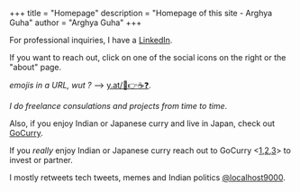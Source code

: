 +++
title = "Homepage"
description = "Homepage of this site - Arghya Guha"
author = "Arghya Guha"
+++

For professional inquiries, I have a [LinkedIn](https://www.linkedin.com/in/guha-arghya/).

If you want to reach out, click on one of the social icons on the right or the "about" page.

_emojis in a URL, wut ?_ --> [y.at/👋👉☕❓](https://y.at/👋👉☕❓).

_I do freelance consulations and projects from time to time_.

Also, if you enjoy Indian or Japanese curry and live in Japan, check out [GoCurry](https://gocurry.page.link/home).

If you _really_ enjoy Indian or Japanese curry reach out to GoCurry <[1](mailto:gocurry.jp@gmail.com),[2](https://www.facebook.com/gocurry.jp),[3](https://www.instagram.com/gocurry.jp/)> to invest or partner.

I mostly retweets tech tweets, memes and Indian politics [@localhost9000](https://twitter.com/localhost9000).

